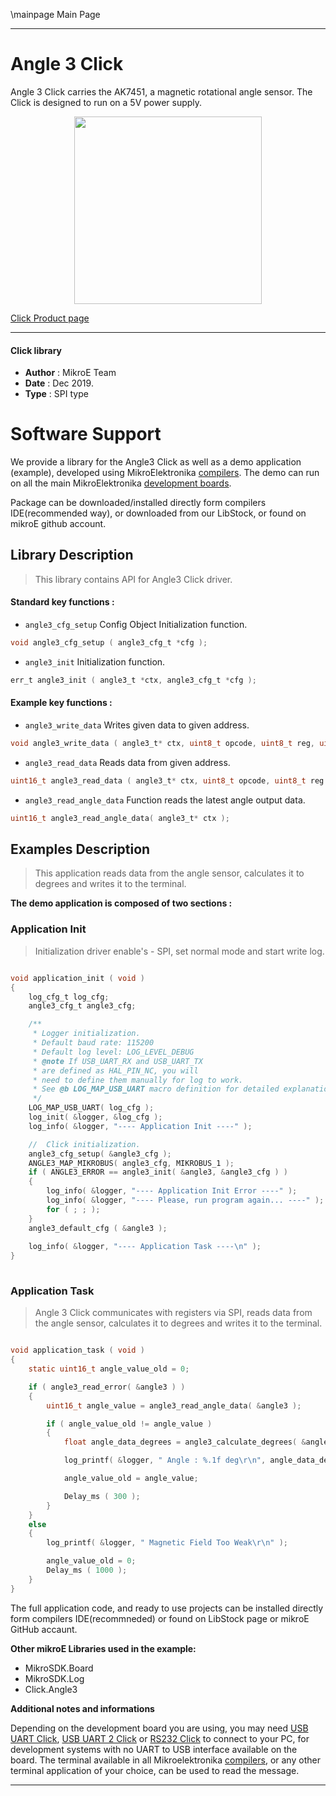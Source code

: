 \mainpage Main Page
 
 

---
# Angle 3 Click

Angle 3 Click carries the AK7451, a magnetic rotational angle sensor.
The Click is designed to run on a 5V power supply.

<p align="center">
  <img src="https://download.mikroe.com/images/click_for_ide/angle3_click.png" height=300px>
</p>

[Click Product page](https://www.mikroe.com/angle-3-click)

---

#### Click library 

- **Author**        : MikroE Team
- **Date**          : Dec 2019.
- **Type**          : SPI type


# Software Support

We provide a library for the Angle3 Click 
as well as a demo application (example), developed using MikroElektronika 
[compilers](https://shop.mikroe.com/compilers). 
The demo can run on all the main MikroElektronika [development boards](https://shop.mikroe.com/development-boards).

Package can be downloaded/installed directly form compilers IDE(recommended way), or downloaded from our LibStock, or found on mikroE github account. 

## Library Description

> This library contains API for Angle3 Click driver.

#### Standard key functions :

- `angle3_cfg_setup` Config Object Initialization function.
```c
void angle3_cfg_setup ( angle3_cfg_t *cfg ); 
```

- `angle3_init` Initialization function.
```c
err_t angle3_init ( angle3_t *ctx, angle3_cfg_t *cfg );
```

#### Example key functions :

- `angle3_write_data` Writes given data to given address.
```c
void angle3_write_data ( angle3_t* ctx, uint8_t opcode, uint8_t reg, uint16_t write_data );
```

- `angle3_read_data` Reads data from given address.
```c
uint16_t angle3_read_data ( angle3_t* ctx, uint8_t opcode, uint8_t reg );
```

- `angle3_read_angle_data` Function reads the latest angle output data.
```c
uint16_t angle3_read_angle_data( angle3_t* ctx );
```

## Examples Description

> This application reads data from the angle sensor, calculates it to degrees and writes it to the terminal.

**The demo application is composed of two sections :**

### Application Init 

> Initialization driver enable's - SPI, set normal mode and start write log.

```c

void application_init ( void )
{
    log_cfg_t log_cfg;
    angle3_cfg_t angle3_cfg;

    /** 
     * Logger initialization.
     * Default baud rate: 115200
     * Default log level: LOG_LEVEL_DEBUG
     * @note If USB_UART_RX and USB_UART_TX 
     * are defined as HAL_PIN_NC, you will 
     * need to define them manually for log to work. 
     * See @b LOG_MAP_USB_UART macro definition for detailed explanation.
     */
    LOG_MAP_USB_UART( log_cfg );
    log_init( &logger, &log_cfg );
    log_info( &logger, "---- Application Init ----" );

    //  Click initialization.
    angle3_cfg_setup( &angle3_cfg );
    ANGLE3_MAP_MIKROBUS( angle3_cfg, MIKROBUS_1 );
    if ( ANGLE3_ERROR == angle3_init( &angle3, &angle3_cfg ) )
    {
        log_info( &logger, "---- Application Init Error ----" );
        log_info( &logger, "---- Please, run program again... ----" );
        for ( ; ; );
    }
    angle3_default_cfg ( &angle3 );
    
    log_info( &logger, "---- Application Task ----\n" );
}
  
```

### Application Task

> Angle 3 Click communicates with registers via SPI, reads data from the angle sensor, calculates it to degrees and writes it to the terminal.

```c

void application_task ( void )
{
    static uint16_t angle_value_old = 0;

    if ( angle3_read_error( &angle3 ) )
    {
        uint16_t angle_value = angle3_read_angle_data( &angle3 );

        if ( angle_value_old != angle_value )
        {
            float angle_data_degrees = angle3_calculate_degrees( &angle3, angle_value );

            log_printf( &logger, " Angle : %.1f deg\r\n", angle_data_degrees );

            angle_value_old = angle_value;

            Delay_ms ( 300 );
        }
    }
    else
    {
        log_printf( &logger, " Magnetic Field Too Weak\r\n" );

        angle_value_old = 0;
        Delay_ms ( 1000 );
    }
}

```

The full application code, and ready to use projects can be  installed directly form compilers IDE(recommneded) or found on LibStock page or mikroE GitHub accaunt.

**Other mikroE Libraries used in the example:** 

- MikroSDK.Board
- MikroSDK.Log
- Click.Angle3

**Additional notes and informations**

Depending on the development board you are using, you may need 
[USB UART Click](https://shop.mikroe.com/usb-uart-click), 
[USB UART 2 Click](https://shop.mikroe.com/usb-uart-2-click) or 
[RS232 Click](https://shop.mikroe.com/rs232-click) to connect to your PC, for 
development systems with no UART to USB interface available on the board. The 
terminal available in all Mikroelektronika 
[compilers](https://shop.mikroe.com/compilers), or any other terminal application 
of your choice, can be used to read the message.



---
